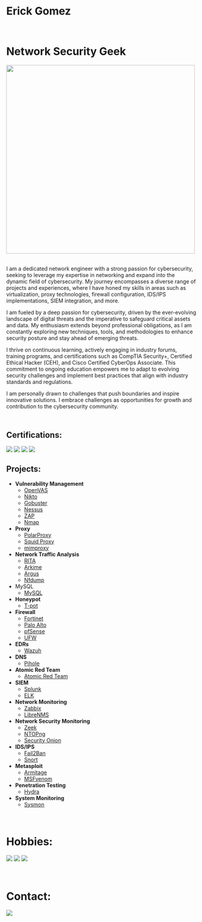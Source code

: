 <h1>Erick Gomez
<h1><br/><a></a>Network Security Geek</a></h1>

<img src="https://user-images.githubusercontent.com/74038190/212749695-a6817c5a-a794-462b-afca-1b5ce7dd5e63.gif" width="500">
<br><br>

I am a dedicated network engineer with a strong passion for cybersecurity, seeking to leverage my expertise in networking and expand into the dynamic field of cybersecurity. My journey encompasses a diverse range of projects and experiences, where I have honed my skills in areas such as virtualization, proxy technologies, firewall configuration, IDS/IPS implementations, SIEM integration, and more.

I am fueled by a deep passion for cybersecurity, driven by the ever-evolving landscape of digital threats and the imperative to safeguard critical assets and data. My enthusiasm extends beyond professional obligations, as I am constantly exploring new techniques, tools, and methodologies to enhance security posture and stay ahead of emerging threats.

I thrive on continuous learning, actively engaging in industry forums, training programs, and certifications such as CompTIA Security+, Certified Ethical Hacker (CEH), and Cisco Certified CyberOps Associate. This commitment to ongoing education empowers me to adapt to evolving security challenges and implement best practices that align with industry standards and regulations.

I am personally drawn to challenges that push boundaries and inspire innovative solutions. I embrace challenges as opportunities for growth and contribution to the cybersecurity community.

<h2><br/></a>Certifications:</a></h1>
<img src="https://img.shields.io/badge/CEH-%23CC0000?style=for-the-badge&logoColor=white" /></a>
<img src="https://img.shields.io/badge/CCNA-%231BA0D7?style=for-the-badge&logo=cisco&logoColor=white" /></a>
<img src="https://img.shields.io/badge/Cisco%20CyberOps-%231BA0D7?style=for-the-badge&logo=cisco&logoColor=white" /></a>
<img src="https://img.shields.io/badge/Network%2B-%23C8202F?style=for-the-badge&logo=comptia&logoColor=white" /></a>






<h2>Projects:</h2>

- <b>Vulnerability Management</b>
  - [OpenVAS]()
  - [Nikto](https://github.com/lm3nitro/CyberLabs/blob/main/Nikto.md)
  - [Gobuster]()
  - [Nessus](https://github.com/lm3nitro/CyberLabs/blob/main/Nessus.md)
  - [ZAP](https://github.com/lm3nitro/CyberLabs/blob/main/Zap.md)
  - [Nmap](https://github.com/lm3nitro/CyberLabs/blob/main/Nmap.md)
- <b>Proxy</b>
  - [PolarProxy]()
  - [Squid Proxy]()
  - [mimproxy]()
- <b>Network Traffic Analysis</b>
  - [RITA]()
  - [Arkime](https://github.com/lm3nitro/CyberLabs/blob/main/Arkime.md)
  - [Argus]()
  - [Nfdump]()
- MySQL</b>
  - [MySQL](https://github.com/lm3nitro/CyberLabs/tree/main/MySQL)
- <b>Honeypot</b>
  - [T-pot](https://github.com/lm3nitro/CyberLabs/blob/main/T-pot.md)
- <b>Firewall</b>
  - [Fortinet]()
  - [Palo Alto]()
  - [pfSense]()
  - [UFW]()
- <b>EDRs</b>
  - [Wazuh](https://github.com/lm3nitro/CyberLabs/tree/main/Wazuh)
- <b>DNS</b>
  - [Pihole](https://github.com/lm3nitro/CyberLabs/blob/main/Pihole.md)
- <b>Atomic Red Team</b>
  - [Atomic Red Team](https://github.com/lm3nitro/CyberLabs/blob/main/Atomic%20Red%20Team.md)
- <b>SIEM</b>
  - [Splunk]()
  - [ELK]()
- <b>Network Monitoring</b>
  - [Zabbix](https://github.com/lm3nitro/CyberLabs/blob/main/Zabbix.md)
  - [LibreNMS](https://github.com/lm3nitro/CyberLabs/blob/main/LibreNMS.md)
- <b>Network Security Monitoring</b>
  - [Zeek]()
  - [NTOPng]()
  - [Security Onion](https://github.com/lm3nitro/CyberLabs/blob/main/Security%20Onion.md)
- <b>IDS/IPS</b>
  - [Fail2Ban](https://github.com/lm3nitro/CyberLabs/blob/main/Fail2Ban.md)
  - [Snort](https://github.com/lm3nitro/CyberLabs/blob/main/Snort.md)
- <b>Metasploit</b>
  - [Armitage](https://github.com/lm3nitro/CyberLabs/blob/main/Arkime.md)
  - [MSFvenom](https://github.com/lm3nitro/CyberLabs/blob/main/MSFvenom.md)
- <b>Penetration Testing</b>
  - [Hydra](https://github.com/lm3nitro/CyberLabs/tree/main)
- <b>System Monitoring</b>
  - [Sysmon](https://github.com/lm3nitro/CyberLabs/tree/main/Sysmon)

<h1><br/><a></a>Hobbies:</a></h1>

<a href="https://linkedin.com"><img src="https://img.shields.io/badge/Chess-81B64C?style=for-the-badge&logo=chessdotcom&logoColor=black" /></a>
<img src="https://img.shields.io/badge/Classical%20Music-a18167?style=for-the-badge&logo=applemusic&logoColor=white" /></a>
<img src="https://img.shields.io/badge/Hiking-%23143306?style=for-the-badge&logoColor=white" /></a>

<h1><br/><a>Contact:</a></h1>
<a href="https://linkedin.com"><img src="https://img.shields.io/badge/-LinkedIn-0072b1?&style=for-the-badge&logo=linkedin&logoColor=white" /></a>
